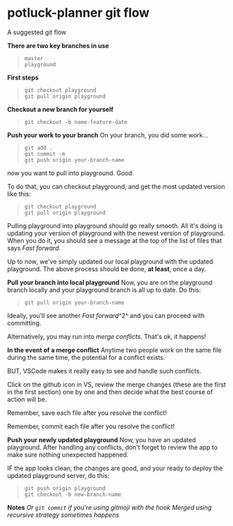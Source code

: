 # potluck-planner git flow
A suggested git flow


**There are two key branches in use**
>`master` \
`playground`


**First steps**
>`git checkout playground`\
`git pull origin playground`


**Checkout a new branch for yourself**
>`git checkout -b name-feature-date`



**Push your work to your branch**
On your branch, you did some work...
>`git add .` \
`git commit -m` \
`git push origin your-branch-name`

now you want to pull into playground. Good.

To do that, you can checkout playground, and get the most updated version like this:
>`git checkout playground`\
`git pull origin playground`

Pulling playground into playground _should_ go really smooth. All it's doing is updating your version of playground with the newest version of playground. When you do it, you should see a message at the top of the list of files that says _Fast forward_.

Up to now, we've simply updated our local playground with the updated playground. The above process should be done, **at least**, once a day.


**Pull your branch into local playground**
Now, you are on the playground branch locally and your playground branch is all up to date. Do this:
>`git pull origin your-branch-name`

Ideally, you'll see another _Fast forward_^2^ and you can proceed with committing. 

Alternatively, you may run into _merge conflicts_. That's ok, it happens!


**In the event of a merge conflict**
Anytime two people work on the same file during the same time, the potential for a conflict exists. 

BUT, VSCode makes it really easy to see and handle such conflicts. 

Click on the github icon in VS, review the merge changes (these are the first in the first section) one by one and then decide what the best course of action will be.

Remember, save each file after you resolve the conflict!

Remember, commit each file after you resolve the conflict!


**Push your newly updated playground**
Now, you have an updated playground. After handling any conflicts, don't forget to review the app to make sure nothing unexpected happened. 

IF the app looks clean, the changes are good, and your ready to deploy the updated playground server, do this:
>`git push origin playground`\
`git checkout -b new-branch-name`


**Notes**
_Or `git commit` if you're using gitmoji with the hook_
_Merged using recursive strategy sometimes happens_



